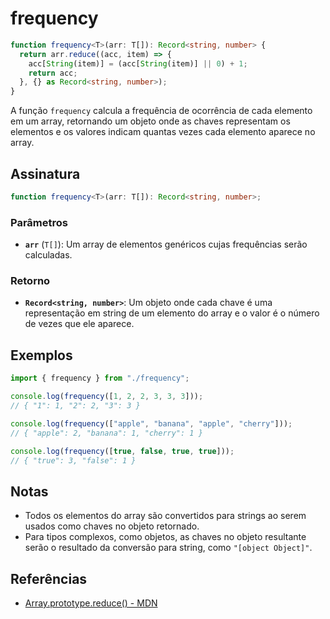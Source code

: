 # frequency

```typescript
function frequency<T>(arr: T[]): Record<string, number> {
  return arr.reduce((acc, item) => {
    acc[String(item)] = (acc[String(item)] || 0) + 1;
    return acc;
  }, {} as Record<string, number>);
}
```

A função `frequency` calcula a frequência de ocorrência de cada elemento em um array, retornando um objeto onde as chaves representam os elementos e os valores indicam quantas vezes cada elemento aparece no array.

## Assinatura

```typescript
function frequency<T>(arr: T[]): Record<string, number>;
```

### Parâmetros

- **`arr`** (`T[]`): Um array de elementos genéricos cujas frequências serão calculadas.

### Retorno

- **`Record<string, number>`**: Um objeto onde cada chave é uma representação em string de um elemento do array e o valor é o número de vezes que ele aparece.

## Exemplos

```typescript
import { frequency } from "./frequency";

console.log(frequency([1, 2, 2, 3, 3, 3])); 
// { "1": 1, "2": 2, "3": 3 }

console.log(frequency(["apple", "banana", "apple", "cherry"])); 
// { "apple": 2, "banana": 1, "cherry": 1 }

console.log(frequency([true, false, true, true])); 
// { "true": 3, "false": 1 }
```

## Notas

- Todos os elementos do array são convertidos para strings ao serem usados como chaves no objeto retornado.
- Para tipos complexos, como objetos, as chaves no objeto resultante serão o resultado da conversão para string, como `"[object Object]"`.

## Referências

- [Array.prototype.reduce() - MDN](https://developer.mozilla.org/en-US/docs/Web/JavaScript/Reference/Global_Objects/Array/reduce)